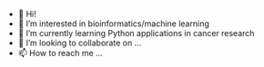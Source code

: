 - 👋 Hi!
- 👀 I’m interested in bioinformatics/machine learning
- 🌱 I’m currently learning Python applications in cancer research
- 💞️ I’m looking to collaborate on ...
- 📫 How to reach me ...

<!---
Readme46/Ontos46 is a ✨ special ✨ repository because its `README.md` (this file) appears on your GitHub profile.
You can click the Preview link to take a look at your changes.
--->
